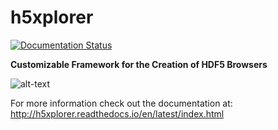 # h5xplorer


[![Documentation Status](https://readthedocs.org/projects/h5xplorer/badge/?version=latest)](http://h5xplorer.readthedocs.io/?badge=latest)


**Customizable Framework for the Creation of HDF5 Browsers**

![alt-text](./h5x.gif)

For more information check out the documentation at: http://h5xplorer.readthedocs.io/en/latest/index.html

